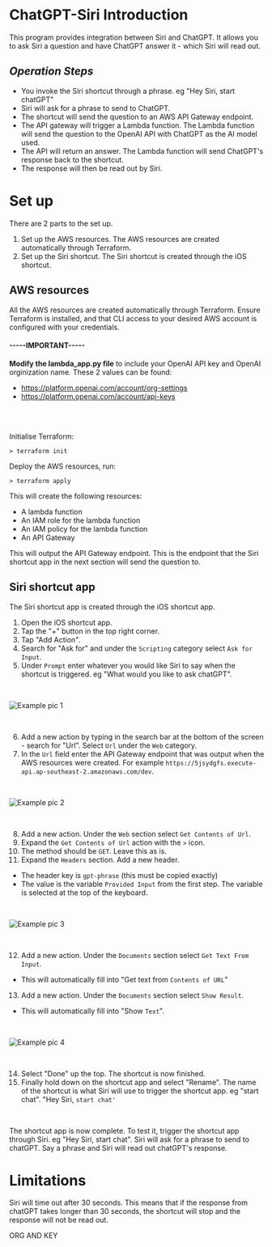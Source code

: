 # __ChatGPT-Siri Introduction__

This program provides integration between Siri and ChatGPT. It allows you to ask Siri a question and have ChatGPT answer it - which Siri will read out.

## _Operation Steps_  
  
- You invoke the Siri shortcut through a phrase. eg "Hey Siri, start chatGPT"
- Siri will ask for a phrase to send to ChatGPT.
- The shortcut will send the question to an AWS API Gateway endpoint.  
- The API gateway will trigger a Lambda function. The Lambda function will send the question to the OpenAI API with ChatGPT as the AI model used.  
- The API will return an answer. The Lambda function will send ChatGPT's response back to the shortcut.  
- The response will then be read out by Siri.  

# __Set up__

There are 2 parts to the set up.
1. Set up the AWS resources. The AWS resources are created automatically through Terraform.
2. Set up the Siri shortcut. The Siri shortcut is created through the iOS shortcut.

## __AWS resources__

All the AWS resources are created automatically through Terraform.
Ensure Terraform is installed, and that CLI access to your desired AWS account is configured with your credentials.

#### **-----IMPORTANT-----**
**Modify the lambda_app.py file** to include your OpenAI API key and OpenAI orginization name.
These 2 values can be found:

- https://platform.openai.com/account/org-settings
- https://platform.openai.com/account/api-keys

<br>
<br>

Initialise Terraform:
```
> terraform init
```
  
Deploy the AWS resources, run:
```
> terraform apply
```
  
This will create the following resources:
- A lambda function
- An IAM role for the lambda function
- An IAM policy for the lambda function
- An API Gateway 

This will output the API Gateway endpoint. This is the endpoint that the Siri shortcut app in the next section will send the question to.

## __Siri shortcut app__

The Siri shortcut app is created through the iOS shortcut app.

1. Open the iOS shortcut app.
2. Tap the "+" button in the top right corner.
3. Tap "Add Action".
4. Search for "Ask for" and under the `Scripting` category select `Ask for Input`.
5. Under `Prompt` enter whatever you would like Siri to say when the shortcut is triggered. eg "What would you like to ask chatGPT".

<br>

![Example pic 1](./readme-images/Siri-1.jpeg)

<br>

6. Add a new action by typing in the search bar at the bottom of the screen - search for "Url". Select `Url` under the `Web` category.
7. In the `Url` field enter the API Gateway endpoint that was output when the AWS resources were created. For example `https://5jsydgfs.execute-api.ap-southeast-2.amazonaws.com/dev`.

<br>

![Example pic 2](./readme-images/Siri-2.jpeg)

<br>

8. Add a new action. Under the `Web` section select `Get Contents of Url`.
9. Expand the `Get Contents of Url` action with the `>` icon.
10. The method should be `GET`. Leave this as is.
11. Expand the `Headers` section. Add a new header.
- The header key is `gpt-phrase` (this must be copied exactly)
- The value is the variable `Provided Input` from the first step. The variable is selected at the top of the keyboard.

<br>

![Example pic 3](./readme-images/Siri-3.jpeg)

<br>

12. Add a new action. Under the `Documents` section select `Get Text From Input`. 
- This will automatically fill into "Get text from `Contents of URL`"
13. Add a new action. Under the `Documents` section select `Show Result`. 
- This will automatically fill into "Show `Text`".

<br>

![Example pic 4](./readme-images/Siri-4.PNG)

<br>

14. Select "Done" up the top. The shortcut is now finished.
15. Finally hold down on the shortcut app and select "Rename". The name of the shortcut is what Siri will use to trigger the shortcut app. eg "start chat". "Hey Siri, `start chat'`

<br>

The shortcut app is now complete. To test it, trigger the shortcut app through Siri. eg "Hey Siri, start chat". Siri will ask for a phrase to send to chatGPT. Say a phrase and Siri will read out chatGPT's response.

# __Limitations__

Siri will time out after 30 seconds. This means that if the response from chatGPT takes longer than 30 seconds, the shortcut will stop and the response will not be read out.

ORG AND KEY